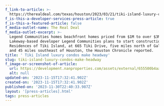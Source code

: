 ```yaml
---
f_link-to-article: >-
  https://therealdeal.com/texas/houston/2023/03/21/tiki-island-luxury-condos-make-headway/
f_is-this-a-developer-services-press-article: true
f_is-this-a-featured-article: false
f_media-outlet-name: The Real Deal
f_media-outlet-excerpt: >-
  Legend Communities homes beachfront homes priced from $1M to over $3M
  Lakeway-based developer Legend Communities plans to start construction on the
  Residences of Tiki Island, at 665 Tiki Drive, five miles north of Galveston
  and 45 miles southeast of Houston, the Houston Chronicle reported.
title: ' Tiki Island luxury condos make headway'
slug: tiki-island-luxury-condos-make-headway
f_image-or-screenshot-of-article:
  url: https://development.nanproperties.com/assets/external/655500b4aafc53997a4a5cba_screenshot202023-11-1620013226.png
  alt: null
updated-on: '2023-11-15T17:32:41.902Z'
created-on: '2023-11-15T17:32:41.902Z'
published-on: '2023-11-30T22:40:33.987Z'
layout: '[press-articles].html'
tags: press-articles
---
```



